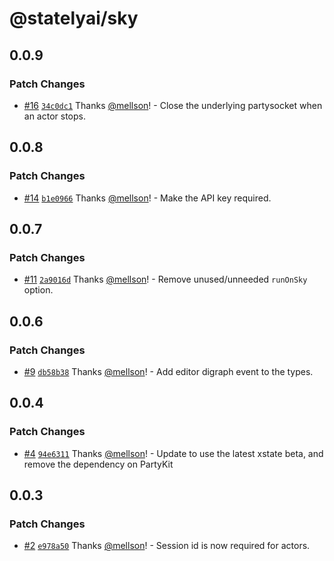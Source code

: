 # @statelyai/sky

## 0.0.9

### Patch Changes

- [#16](https://github.com/statelyai/sky/pull/16) [`34c0dc1`](https://github.com/statelyai/sky/commit/34c0dc12a58c36f1c57a1b1694a2b7274f2d2b08) Thanks [@mellson](https://github.com/mellson)! - Close the underlying partysocket when an actor stops.

## 0.0.8

### Patch Changes

- [#14](https://github.com/statelyai/sky/pull/14) [`b1e0966`](https://github.com/statelyai/sky/commit/b1e09666ec8ad62a8665173731ddef24beaecfa8) Thanks [@mellson](https://github.com/mellson)! - Make the API key required.

## 0.0.7

### Patch Changes

- [#11](https://github.com/statelyai/sky/pull/11) [`2a9016d`](https://github.com/statelyai/sky/commit/2a9016d9716d92cb45a5465d09b5bc701b2fbc2b) Thanks [@mellson](https://github.com/mellson)! - Remove unused/unneeded `runOnSky` option.

## 0.0.6

### Patch Changes

- [#9](https://github.com/statelyai/sky/pull/9) [`db58b38`](https://github.com/statelyai/sky/commit/db58b386e1ba2c85a84eba943f60bfd75d445043) Thanks [@mellson](https://github.com/mellson)! - Add editor digraph event to the types.

## 0.0.4

### Patch Changes

- [#4](https://github.com/statelyai/sky/pull/4) [`94e6311`](https://github.com/statelyai/sky/commit/94e6311d242c1b3a3b5d77b122966a1836ac9dbd) Thanks [@mellson](https://github.com/mellson)! - Update to use the latest xstate beta, and remove the dependency on PartyKit

## 0.0.3

### Patch Changes

- [#2](https://github.com/statelyai/sky/pull/2) [`e978a50`](https://github.com/statelyai/sky/commit/e978a50d16e735bca021f50e30b6e30f53c5cdba) Thanks [@mellson](https://github.com/mellson)! - Session id is now required for actors.
